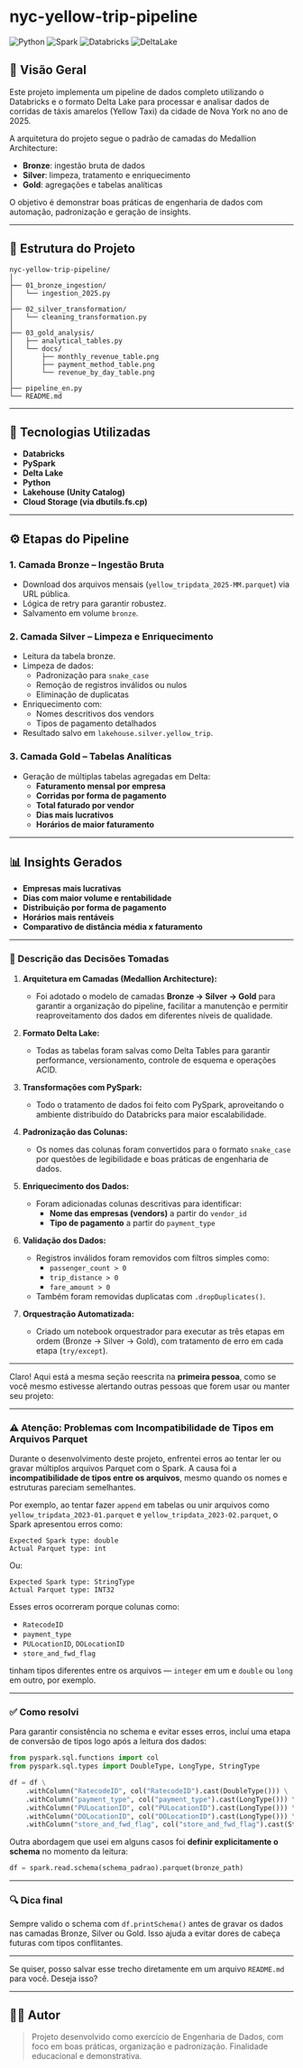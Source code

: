 # nyc-yellow-trip-pipeline

![Python](https://img.shields.io/badge/Python-3.10-blue)
![Spark](https://img.shields.io/badge/Apache%20Spark-Dataframe-orange)
![Databricks](https://img.shields.io/badge/Databricks-Platform-red)
![DeltaLake](https://img.shields.io/badge/Delta%20Lake-Acid%20Tables-green)

## 📌 Visão Geral

Este projeto implementa um pipeline de dados completo utilizando o Databricks e o formato Delta Lake para processar e analisar dados de corridas de táxis amarelos (Yellow Taxi) da cidade de Nova York no ano de 2025.

A arquitetura do projeto segue o padrão de camadas do Medallion Architecture:

- **Bronze**: ingestão bruta de dados
- **Silver**: limpeza, tratamento e enriquecimento
- **Gold**: agregações e tabelas analíticas

O objetivo é demonstrar boas práticas de engenharia de dados com automação, padronização e geração de insights.

---

## 🧱 Estrutura do Projeto

```
nyc-yellow-trip-pipeline/
│
├── 01_bronze_ingestion/
│   └── ingestion_2025.py
│
├── 02_silver_transformation/
│   └── cleaning_transformation.py
│
├── 03_gold_analysis/
│   ├── analytical_tables.py
│   └── docs/
│       ├── monthly_revenue_table.png
│       ├── payment_method_table.png
│       └── revenue_by_day_table.png
│
├── pipeline_en.py
└── README.md
```

---

## 🧪 Tecnologias Utilizadas

- **Databricks**
- **PySpark**
- **Delta Lake**
- **Python**
- **Lakehouse (Unity Catalog)**
- **Cloud Storage (via dbutils.fs.cp)**

---

## ⚙️ Etapas do Pipeline

### 1. Camada Bronze – Ingestão Bruta
- Download dos arquivos mensais (`yellow_tripdata_2025-MM.parquet`) via URL pública.
- Lógica de retry para garantir robustez.
- Salvamento em volume `bronze`.

### 2. Camada Silver – Limpeza e Enriquecimento
- Leitura da tabela bronze.
- Limpeza de dados:
  - Padronização para `snake_case`
  - Remoção de registros inválidos ou nulos
  - Eliminação de duplicatas
- Enriquecimento com:
  - Nomes descritivos dos vendors
  - Tipos de pagamento detalhados
- Resultado salvo em `lakehouse.silver.yellow_trip`.

### 3. Camada Gold – Tabelas Analíticas
- Geração de múltiplas tabelas agregadas em Delta:
  - **Faturamento mensal por empresa**
  - **Corridas por forma de pagamento**
  - **Total faturado por vendor**
  - **Dias mais lucrativos**
  - **Horários de maior faturamento**

---

## 📊 Insights Gerados

- **Empresas mais lucrativas**
- **Dias com maior volume e rentabilidade**
- **Distribuição por forma de pagamento**
- **Horários mais rentáveis**
- **Comparativo de distância média x faturamento**

---

### 🧠 Descrição das Decisões Tomadas

1. **Arquitetura em Camadas (Medallion Architecture):**
   - Foi adotado o modelo de camadas **Bronze → Silver → Gold** para garantir a organização do pipeline, facilitar a manutenção e permitir reaproveitamento dos dados em diferentes níveis de qualidade.

2. **Formato Delta Lake:**
   - Todas as tabelas foram salvas como Delta Tables para garantir performance, versionamento, controle de esquema e operações ACID.

3. **Transformações com PySpark:**
   - Todo o tratamento de dados foi feito com PySpark, aproveitando o ambiente distribuído do Databricks para maior escalabilidade.

4. **Padronização das Colunas:**
   - Os nomes das colunas foram convertidos para o formato `snake_case` por questões de legibilidade e boas práticas de engenharia de dados.

5. **Enriquecimento dos Dados:**
   - Foram adicionadas colunas descritivas para identificar:
     - **Nome das empresas (vendors)** a partir do `vendor_id`
     - **Tipo de pagamento** a partir do `payment_type`

6. **Validação dos Dados:**
   - Registros inválidos foram removidos com filtros simples como:
     - `passenger_count > 0`
     - `trip_distance > 0`
     - `fare_amount > 0`
   - Também foram removidas duplicatas com `.dropDuplicates()`.

7. **Orquestração Automatizada:**
   - Criado um notebook orquestrador para executar as três etapas em ordem (Bronze → Silver → Gold), com tratamento de erro em cada etapa (`try/except`).

---


Claro! Aqui está a mesma seção reescrita na **primeira pessoa**, como se você mesmo estivesse alertando outras pessoas que forem usar ou manter seu projeto:

---

### ⚠️ Atenção: Problemas com Incompatibilidade de Tipos em Arquivos Parquet

Durante o desenvolvimento deste projeto, enfrentei erros ao tentar ler ou gravar múltiplos arquivos Parquet com o Spark. A causa foi a **incompatibilidade de tipos entre os arquivos**, mesmo quando os nomes e estruturas pareciam semelhantes.

Por exemplo, ao tentar fazer `append` em tabelas ou unir arquivos como `yellow_tripdata_2023-01.parquet` e `yellow_tripdata_2023-02.parquet`, o Spark apresentou erros como:

```
Expected Spark type: double
Actual Parquet type: int
```

Ou:

```
Expected Spark type: StringType
Actual Parquet type: INT32
```

Esses erros ocorreram porque colunas como:

* `RatecodeID`
* `payment_type`
* `PULocationID`, `DOLocationID`
* `store_and_fwd_flag`

tinham tipos diferentes entre os arquivos — `integer` em um e `double` ou `long` em outro, por exemplo.

---

### ✅ Como resolvi

Para garantir consistência no schema e evitar esses erros, incluí uma etapa de conversão de tipos logo após a leitura dos dados:

```python
from pyspark.sql.functions import col
from pyspark.sql.types import DoubleType, LongType, StringType

df = df \
    .withColumn("RatecodeID", col("RatecodeID").cast(DoubleType())) \
    .withColumn("payment_type", col("payment_type").cast(LongType())) \
    .withColumn("PULocationID", col("PULocationID").cast(LongType())) \
    .withColumn("DOLocationID", col("DOLocationID").cast(LongType())) \
    .withColumn("store_and_fwd_flag", col("store_and_fwd_flag").cast(StringType()))
```

Outra abordagem que usei em alguns casos foi **definir explicitamente o schema** no momento da leitura:

```python
df = spark.read.schema(schema_padrao).parquet(bronze_path)
```

---

### 🔍 Dica final

Sempre valido o schema com `df.printSchema()` antes de gravar os dados nas camadas Bronze, Silver ou Gold. Isso ajuda a evitar dores de cabeça futuras com tipos conflitantes.

---

Se quiser, posso salvar esse trecho diretamente em um arquivo `README.md` para você. Deseja isso?

---

## 👨‍💻 Autor

> Projeto desenvolvido como exercício de Engenharia de Dados, com foco em boas práticas, organização e padronização. Finalidade educacional e demonstrativa.
